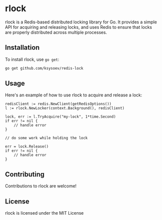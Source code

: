 # rlock
rlock is a Redis-based distributed locking library for Go. It provides a simple API for acquiring and releasing locks, and uses Redis to ensure that locks are properly distributed across multiple processes.

## Installation

To install rlock, use `go get`:

```sh
go get github.com/ksysoev/redis-lock
```

## Usage

Here's an example of how to use rlock to acquire and release a lock:

```golang
redisClient := redis.NewClient(getRedisOptions())
l := rlock.NewLocker(context.Background(), redisClient)

lock, err := l.TryAcquire("my-lock", 1*time.Second)
if err != nil {
    // handle error
}

// do some work while holding the lock

err = lock.Release()
if err != nil {
    // handle error
}
```

## Contributing

Contributions to rlock are welcome!

## License

rlock is licensed under the MIT License
